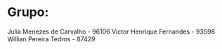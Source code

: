 # Grupo:
Julia Menezes de Carvalho - 96106
Victor Henrique Fernandes - 93598
Willian Pereira Tedros - 87429
